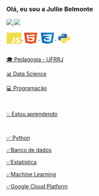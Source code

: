### Olá, eu sou a Jullie Belmonte
<div>
  <a href="https://github.com/julliebelmonte">
  <img height="180em" src="https://github-readme-stats.vercel.app/api?username=julliebelmonte&show_icons=true&theme=dracula&include_all_commits=true&count_private=true"/>
  <img height="180em" src="https://github-readme-stats.vercel.app/api/top-langs/?username=julliebelmonte&layout=compact&langs_count=7&theme=dracula"/>
</div>
<div style="display: inline_block"><br>
  <img align="center" alt="Rafa-Js" height="30" width="40" src="https://raw.githubusercontent.com/devicons/devicon/master/icons/javascript/javascript-plain.svg">
  <img align="center" alt="Rafa-HTML" height="30" width="40" src="https://raw.githubusercontent.com/devicons/devicon/master/icons/html5/html5-original.svg">
  <img align="center" alt="Rafa-CSS" height="30" width="40" src="https://raw.githubusercontent.com/devicons/devicon/master/icons/css3/css3-original.svg">
  <img align="center" alt="Rafa-Python" height="30" width="40" src="https://raw.githubusercontent.com/devicons/devicon/master/icons/python/python-original.svg">
</div>
  
  <br>
  <p>🎓 Pedagogia - UFRRJ</p>
  <p>📊 Data Science </p>
  <p>💻 Programação</p>
  <br>
  <p>💡 Estou aprendendo </p>
  <br>
  <p>✅ Python</p>
  <p>✅Banco de dados</p>
  <p>✅Estatística </p>
  <p>✅Machine Learning </p>
  <p>✅Google Cloud Platform </p>
  
  
  <!--
**julliebelmonte/julliebelmonte** is a ✨ _special_ ✨ repository because its `README.md` (this file) appears on your GitHub profile.

Here are some ideas to get you started:

- 🔭 I’m currently working on ...
- 🌱 I’m currently learning ...
- 👯 I’m looking to collaborate on ...
- 🤔 I’m looking for help with ...
- 💬 Ask me about ...
- 📫 How to reach me: ...
- 😄 Pronouns: ...
- ⚡ Fun fact: ...
-->

